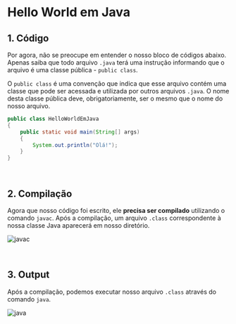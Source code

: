 # Hello World em Java

## 1. Código
Por agora, não se preocupe em entender o nosso bloco de códigos abaixo. Apenas saiba que todo arquivo `.java` terá uma instrução informando que o arquivo é uma classe pública - `public class`.

O `public class` é uma convenção que indica que esse arquivo contém uma classe que pode ser acessada e utilizada por outros arquivos `.java`.
O nome desta classe pública deve, obrigatoriamente, ser o mesmo que o nome do nosso arquivo.
```java 
public class HelloWorldEmJava 
{
    public static void main(String[] args)
    {
        System.out.println("Olá!");
    }
}
```

<br>

## 2. Compilação
Agora que nosso código foi escrito, ele **precisa ser compilado** utilizando o comando `javac`. Após a compilação, um arquivo `.class` correspondente à nossa classe Java aparecerá em nosso diretório.

![javac](https://github.com/FireguiQueen/Java/assets/98475125/af921f07-2acf-406c-8d7d-f01ff6a6c506)

<br>

## 3. Output
Após a compilação, podemos executar nosso arquivo `.class` através do comando `java`.

![java](https://github.com/FireguiQueen/Java/assets/98475125/4d6305a0-eeb3-4080-a829-8e26c283929a)

